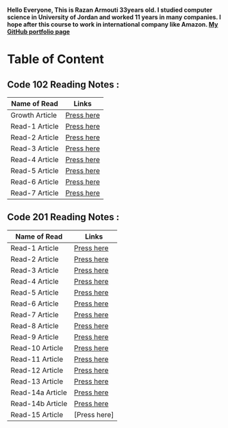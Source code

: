 **Hello Everyone, This is Razan Armouti 33years old. I studied computer science in University of Jordan and worked 11 years in many companies. I hope after this course to work in international company like Amazon. 
[My GitHub portfolio page](https://github.com/RazanArmouti)**

# Table of Content 
## **Code 102 Reading Notes :**

Name of Read | Links
------------ | -------------
 Growth Article | [Press here](https://razanarmouti.github.io/reading-notes/growthMindset)
 Read-1 Article | [Press here](https://razanarmouti.github.io/reading-notes/Read-01)
 Read-2 Article | [Press here](https://razanarmouti.github.io/reading-notes/Read-02)
 Read-3 Article | [Press here](https://razanarmouti.github.io/reading-notes/Read-03)
 Read-4 Article | [Press here](https://razanarmouti.github.io/reading-notes/Read-04)
 Read-5 Article | [Press here](https://razanarmouti.github.io/reading-notes/Read-05)
 Read-6 Article | [Press here](https://razanarmouti.github.io/reading-notes/Read-06)
 Read-7 Article | [Press here](https://razanarmouti.github.io/reading-notes/Read-07)

 ## **Code 201 Reading Notes :**

Name of Read | Links
------------ | -------------
 Read-1 Article | [Press here](https://razanarmouti.github.io/reading-notes/Class-01) 
 Read-2 Article | [Press here](https://razanarmouti.github.io/reading-notes/Class-02)
 Read-3 Article | [Press here](https://razanarmouti.github.io/reading-notes/Class-03)
 Read-4 Article | [Press here](https://razanarmouti.github.io/reading-notes/Class-04)
 Read-5 Article | [Press here](https://razanarmouti.github.io/reading-notes/Class-05)
 Read-6 Article | [Press here](https://razanarmouti.github.io/reading-notes/Class-06)
 Read-7 Article | [Press here](https://razanarmouti.github.io/reading-notes/Class-07)
 Read-8 Article | [Press here](https://razanarmouti.github.io/reading-notes/Class-08)
 Read-9 Article | [Press here](https://razanarmouti.github.io/reading-notes/Class-09)
 Read-10 Article |[Press here](https://razanarmouti.github.io/reading-notes/Class-10)
 Read-11 Article |[Press here](https://razanarmouti.github.io/reading-notes/Class-11)
 Read-12 Article |[Press here](https://razanarmouti.github.io/reading-notes/Class-12)
 Read-13 Article |[Press here](https://razanarmouti.github.io/reading-notes/Class-13)
 Read-14a Article |[Press here](https://razanarmouti.github.io/reading-notes/Class-14a)
 Read-14b Article |[Press here](https://razanarmouti.github.io/reading-notes/Class-14b)
 Read-15 Article | [Press here]


